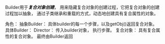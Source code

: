 Builder用于***复合对象创建***，
用来隐藏复合对象的创建过程，它把复合对象的创建过程加以抽象，
通过子类继承和重载的方式，动态地创建具有复合属性的对象。

角色：
抽象Builder：   具体builder的每一个步骤，以及getObj()返回复合对象。
具体Builder：
Director：  传入builder对象， 执行步骤。
复合对象：   具有复合属性的复合对象。 最终由Builder返回
   

